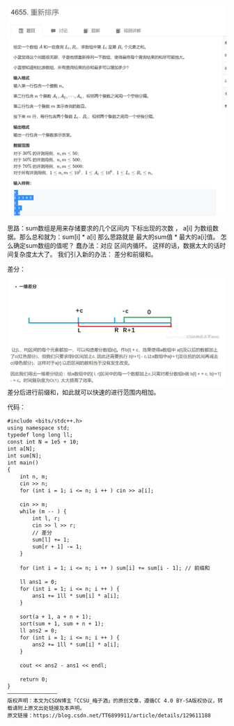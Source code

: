 
![](attachments/重新排序（差分与前缀和）_image_0.png)


思路：sum数组是用来存储要求的几个区间内 下标出现的次数  ， a[i] 为数组数据。那么总和就为：sum[i] *  a[i] 
那么思路就是  最大的sum值 * 最大的a[i]值。 怎么确定sum数组的值呢？ 蠢办法：对应 区间内循环。	这样的话，数据太大的话时间复杂度太大了。 我们引入新的办法： 差分和前缀和。

差分：

![](attachments/重新排序（差分与前缀和）_image_1.png)
差分后进行前缀和，如此就可以快速的进行范围内相加。

代码：
```
#include <bits/stdc++.h>
using namespace std;
typedef long long ll;
const int N = 1e5 + 10;
int a[N];
int sum[N];
int main()
{
    int n, m;
    cin >> n;
    for (int i = 1; i <= n; i ++ ) cin >> a[i];
    
    cin >> m;
    while (m -- ) {
        int l, r;
        cin >> l >> r;
        // 差分
        sum[l] += 1;
        sum[r + 1] -= 1;
    }
    
    for (int i = 1; i <= n; i ++ ) sum[i] += sum[i - 1]; // 前缀和
    
    ll ans1 = 0; 
    for (int i = 1; i <= n; i ++ ) {
        ans1 += 1ll * sum[i] * a[i];
    }
    
    sort(a + 1, a + n + 1);
    sort(sum + 1, sum + n + 1);
    ll ans2 = 0;
    for (int i = 1; i <= n; i ++ ) {
        ans2 += 1ll * sum[i] * a[i];
    }
    
    cout << ans2 - ans1 << endl;
    
    return 0;
}
————————————————
版权声明：本文为CSDN博主「CCSU_梅子酒」的原创文章，遵循CC 4.0 BY-SA版权协议，转载请附上原文出处链接及本声明。
原文链接：https://blog.csdn.net/TT6899911/article/details/129611188
```
